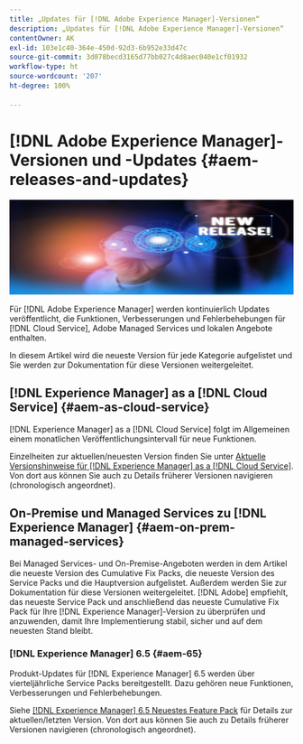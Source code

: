```yaml
---
title: „Updates für [!DNL Adobe Experience Manager]-Versionen“
description: „Updates für [!DNL Adobe Experience Manager]-Versionen“
contentOwner: AK
exl-id: 103e1c40-364e-450d-92d3-6b952e33d47c
source-git-commit: 3d078becd3165d77bb027c4d8aec040e1cf01932
workflow-type: ht
source-wordcount: '207'
ht-degree: 100%

---
```


# [!DNL Adobe Experience Manager]-Versionen und -Updates {#aem-releases-and-updates}

![[!DNL Experience Manager]Neue Versionen](assets/new-aem-releases1.jpeg)

Für [!DNL Adobe Experience Manager] werden kontinuierlich Updates veröffentlicht, die Funktionen, Verbesserungen und Fehlerbehebungen für [!DNL Cloud Service], Adobe Managed Services und lokalen Angebote enthalten.

In diesem Artikel wird die neueste Version für jede Kategorie aufgelistet und Sie werden zur Dokumentation für diese Versionen weitergeleitet.

## [!DNL Experience Manager] as a [!DNL Cloud Service] {#aem-as-cloud-service}

[!DNL Experience Manager] as a [!DNL Cloud Service] folgt im Allgemeinen einem monatlichen Veröffentlichungsintervall für neue Funktionen.

Einzelheiten zur aktuellen/neuesten Version finden Sie unter [Aktuelle Versionshinweise für [!DNL Experience Manager] as a  [!DNL Cloud Service]](https://experienceleague.adobe.com/docs/experience-manager-cloud-service/content/release-notes/release-notes/release-notes-current.html?lang=de). Von dort aus können Sie auch zu Details früherer Versionen navigieren (chronologisch angeordnet).

## On-Premise und Managed Services zu [!DNL Experience Manager] {#aem-on-prem-managed-services}

Bei Managed Services- und On-Premise-Angeboten werden in dem Artikel die neueste Version des Cumulative Fix Packs, die neueste Version des Service Packs und die Hauptversion aufgelistet. Außerdem werden Sie zur Dokumentation für diese Versionen weitergeleitet. [!DNL Adobe] empfiehlt, das neueste Service Pack und anschließend das neueste Cumulative Fix Pack für Ihre [!DNL Experience Manager]-Version zu überprüfen und anzuwenden, damit Ihre Implementierung stabil, sicher und auf dem neuesten Stand bleibt.

### [!DNL Experience Manager] 6.5 {#aem-65}

Produkt-Updates für [!DNL Experience Manager] 6.5 werden über vierteljährliche Service Packs bereitgestellt. Dazu gehören neue Funktionen, Verbesserungen und Fehlerbehebungen.

Siehe [[!DNL Experience Manager] 6.5 Neuestes Feature Pack](https://experienceleague.adobe.com/docs/experience-manager-65/release-notes/release-notes.html?lang=de) für Details zur aktuellen/letzten Version. Von dort aus können Sie auch zu Details früherer Versionen navigieren (chronologisch angeordnet).
